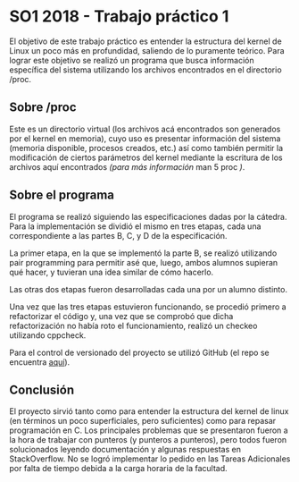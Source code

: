 # SO1 2018 - Trabajo práctico 1 
El objetivo de este trabajo práctico es entender la estructura del kernel de Linux un poco más en profundidad, saliendo de lo puramente teórico. Para lograr este objetivo se realizó un programa que busca información específica del sistema utilizando los archivos encontrados en el directorio /proc.


## Sobre /proc

Este es un directorio virtual (los archivos acá encontrados son generados por el kernel en memoria), cuyo uso es presentar información del sistema (memoria disponible, procesos creados, etc.) así como también permitir la modificación de ciertos parámetros del kernel mediante la escritura de los archivos aquí encontrados *(para más información* man 5 proc *)*.

## Sobre el programa
El programa se realizó siguiendo las especificaciones dadas por la cátedra. Para la implementación se dividió el mismo en tres etapas, cada una correspondiente a las partes B, C, y D de la especificación. 

La primer etapa, en la que se implementó la parte B, se realizó utilizando pair programming para permitir asé que, luego, ambos alumnos supieran qué hacer, y tuvieran una idea similar de cómo hacerlo.

Las otras dos etapas fueron desarrolladas cada una por un alumno distinto.

Una vez que las tres etapas estuvieron funcionando, se procedió primero a refactorizar el código y, una vez que se comprobó que dicha refactorización no había roto el funcionamiento, realizó un checkeo utilizando cppcheck.

Para el control de versionado del proyecto se utilizó GitHub (el repo se encuentra [aquí](https://github.com/jerebenitez/SO1)).


## Conclusión
El proyecto sirvió tanto como para entender la estructura del kernel de linux (en términos un poco superficiales, pero suficientes) como para repasar programación en C. Los principales problemas que se presentaron fueron a la hora de trabajar con punteros (y punteros a punteros), pero todos fueron solucionados leyendo documentación y algunas respuestas en StackOverflow. No se logró implementar lo pedido en las Tareas Adicionales por falta de tiempo debida a la carga horaria de la facultad.
